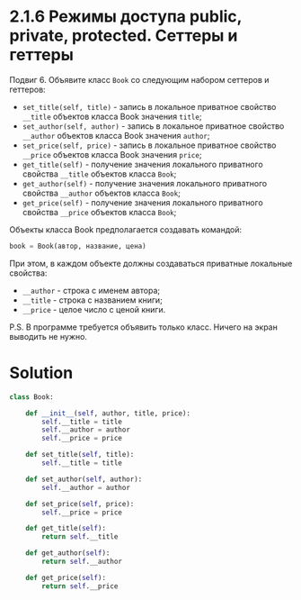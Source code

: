 # 2.1.6 Режимы доступа public, private, protected. Сеттеры и геттеры

Подвиг 6. Объявите класс `Book` со следующим набором сеттеров и геттеров:

- `set_title(self, title)` - запись в локальное приватное свойство `__title` объектов класса Book значения `title`;
- `set_author(self, author)` - запись в локальное приватное свойство `__author` объектов класса Book значения `author`;
- `set_price(self, price)` - запись в локальное приватное свойство `__price` объектов класса Book значения `price`;
- `get_title(self)` - получение значения локального приватного свойства `__title` объектов класса `Book`;
- `get_author(self)` - получение значения локального приватного свойства `__author` объектов класса `Book`;
- `get_price(self)` - получение значения локального приватного свойства `__price` объектов класса `Book`;

Объекты класса Book предполагается создавать командой:

```python
book = Book(автор, название, цена)
```

При этом, в каждом объекте должны создаваться приватные локальные свойства:

- `__author` - строка с именем автора;
- `__title` - строка с названием книги;
- `__price` - целое число с ценой книги.

P.S. В программе требуется объявить только класс. Ничего на экран выводить не нужно.

# Solution

```python
class Book:

    def __init__(self, author, title, price):
        self.__title = title
        self.__author = author
        self.__price = price

    def set_title(self, title):
        self.__title = title

    def set_author(self, author):
        self.__author = author

    def set_price(self, price):
        self.__price = price

    def get_title(self):
        return self.__title

    def get_author(self):
        return self.__author

    def get_price(self):
        return self.__price
```